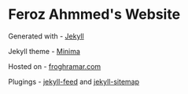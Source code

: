 # Feroz Ahmmed's Website

Generated with - [Jekyll](https://jekyllrb.com/)

Jekyll theme - [Minima](https://github.com/jekyll/minima)

Hosted on - [froghramar.com](https://froghramar.com)

Plugings - [jekyll-feed](https://github.com/jekyll/jekyll-feed) and [jekyll-sitemap](https://github.com/jekyll/jekyll-sitemap)

